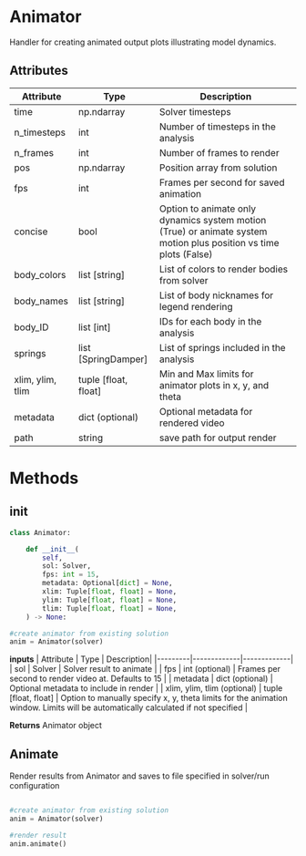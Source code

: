 # Animator

Handler for creating animated output plots illustrating model dynamics.

## Attributes


| Attribute |   Type   | Description|
|---------|-------------|-------------|
| time | np.ndarray | Solver timesteps |
| n_timesteps | int | Number of timesteps in the analysis |
| n_frames | int | Number of frames to render |
| pos | np.ndarray | Position array from solution |
| fps | int | Frames per second for saved animation |
| concise | bool | Option to animate only dynamics system motion (True) or animate system motion plus position vs time plots (False) |
| body_colors | list [string] | List of colors to render bodies from solver |
| body_names | list [string] | List of body nicknames for legend rendering |
| body_ID | list [int] | IDs for each body in the analysis |
| springs | list [SpringDamper] | List of springs included in the analysis |
| xlim, ylim, tlim | tuple [float, float] | Min and Max limits for animator plots in x, y, and theta |
| metadata | dict (optional) | Optional metadata for rendered video |
| path | string | save path for output render |

# Methods

## ____init____

```python
class Animator:

    def __init__(
        self,
        sol: Solver,
        fps: int = 15,
        metadata: Optional[dict] = None,
        xlim: Tuple[float, float] = None,
        ylim: Tuple[float, float] = None,
        tlim: Tuple[float, float] = None,
    ) -> None:

#create animator from existing solution
anim = Animator(solver)
```

__inputs__
| Attribute |   Type   | Description|
|---------|-------------|-------------|
| sol | Solver | Solver result to animate |
| fps | int (optional) | Frames per second to render video at. Defaults to 15 |
| metadata | dict (optional) | Optional metadata to include in render |
| xlim, ylim, tlim (optional) | tuple [float, float] | Option to manually specify x, y, theta limits for the animation window.  Limits will be automatically calculated if not specified |

__Returns__
Animator object

## __Animate__

Render results from Animator and saves to file specified in solver/run configuration

```python

#create animator from existing solution
anim = Animator(solver)

#render result
anim.animate()
```

